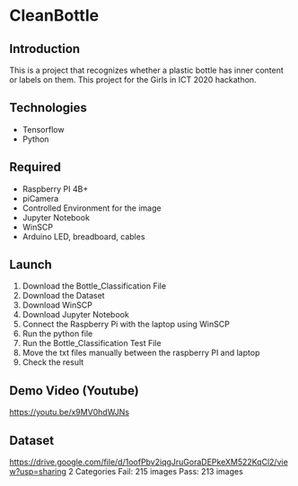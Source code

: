# CleanBottle
## Introduction
This is a project that recognizes whether a plastic bottle has inner content or labels on them. This project for the Girls in ICT 2020 hackathon.

## Technologies
- Tensorflow
- Python

## Required
- Raspberry PI 4B+
- piCamera
- Controlled Environment for the image
- Jupyter Notebook
- WinSCP
- Arduino LED, breadboard, cables

## Launch
1. Download the Bottle_Classification File
2. Download the Dataset
3. Download WinSCP
4. Download Jupyter Notebook
5. Connect the Raspberry Pi with the laptop using WinSCP
6. Run the python file
7. Run the Bottle_Classification Test File
8. Move the txt files manually between the raspberry PI and laptop
9. Check the result

## Demo Video (Youtube)
https://youtu.be/x9MV0hdWJNs

## Dataset
https://drive.google.com/file/d/1oofPbv2iqgJruGoraDEPkeXM522KqCl2/view?usp=sharing
2 Categories
Fail: 215 images
Pass: 213 images


